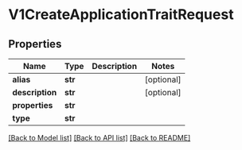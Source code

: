 # V1CreateApplicationTraitRequest

## Properties
Name | Type | Description | Notes
------------ | ------------- | ------------- | -------------
**alias** | **str** |  | [optional] 
**description** | **str** |  | [optional] 
**properties** | **str** |  | 
**type** | **str** |  | 

[[Back to Model list]](../vela-client/README.md#documentation-for-models) [[Back to API list]](../vela-client/README.md#documentation-for-api-endpoints) [[Back to README]](../vela-client/README.md)

